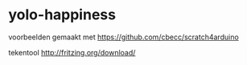# yolo-happiness

voorbeelden gemaakt met
https://github.com/cbecc/scratch4arduino

tekentool
http://fritzing.org/download/